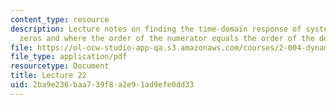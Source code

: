 ```yaml
---
content_type: resource
description: Lecture notes on finding the time-domain response of systems with finite
  zeros and where the order of the numerator equals the order of the denominator.
file: https://ol-ocw-studio-app-qa.s3.amazonaws.com/courses/2-004-dynamics-and-control-ii-spring-2008/2ba9e236baa739f8a2e91ad9efe0dd33_lecture_22.pdf
file_type: application/pdf
resourcetype: Document
title: Lecture 22
uid: 2ba9e236-baa7-39f8-a2e9-1ad9efe0dd33
---
```

